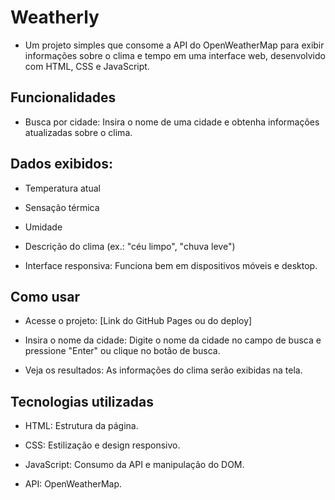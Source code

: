 # Weatherly

- Um projeto simples que consome a API do OpenWeatherMap para exibir informações sobre o clima e tempo em uma interface web, desenvolvido com HTML, CSS e JavaScript.

## Funcionalidades

- Busca por cidade: Insira o nome de uma cidade e obtenha informações atualizadas sobre o clima.

## Dados exibidos:

- Temperatura atual

- Sensação térmica

- Umidade

- Descrição do clima (ex.: "céu limpo", "chuva leve")

- Interface responsiva: Funciona bem em dispositivos móveis e desktop.

## Como usar

- Acesse o projeto: [Link do GitHub Pages ou do deploy]

- Insira o nome da cidade: Digite o nome da cidade no campo de busca e pressione "Enter" ou clique no botão de busca.

- Veja os resultados: As informações do clima serão exibidas na tela.

## Tecnologias utilizadas

- HTML: Estrutura da página.

- CSS: Estilização e design responsivo.

- JavaScript: Consumo da API e manipulação do DOM.

- API: OpenWeatherMap.
